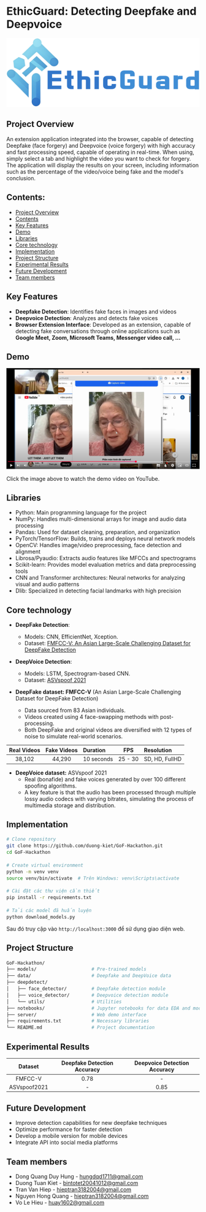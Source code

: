 # EthicGuard: Detecting Deepfake and Deepvoice
<img src="./images/EthicGuard-logo.png" alt="EthicGuard logo" title="EthicGuard logo" width="600">

## Project Overview

An extension application integrated into the browser, capable of detecting Deepfake (face forgery) and Deepvoice (voice forgery) with high accuracy and fast processing speed, capable of operating in real-time. When using, simply select a tab and highlight the video you want to check for forgery. The application will display the results on your screen, including information such as the percentage of the video/voice being fake and the model's conclusion.

## Contents:

- [Project Overview](#project-overview)
- [Contents](#contents)
- [Key Features](#key-features)
- [Demo](#demo)
- [Libraries](#libraries)
- [Core technology](#core-technology)
- [Implementation](#implementation)
- [Project Structure](#project-structure)
- [Experimental Results](#experimental-results)
- [Future Development](#future-development)
- [Team members](#team-members)

## Key Features

- **Deepfake Detection**: Identifies fake faces in images and videos
- **Deepvoice Detection**: Analyzes and detects fake voices
- **Browser Extension Interface**: Developed as an extension, capable of detecting fake conversations through online applications such as **Google Meet, Zoom, Microsoft Teams, Messenger video call, ...**

## Demo

[![Demo GoF extension](./images/thumbnail-demo.png)](./demo/demo-extension.mp4)
<!-- [![Demo GoF extension](./images/thumbnail-demo.png)](https://youtu.be/Kg-UCkpaw-E) -->

Click the image above to watch the demo video on YouTube.


## Libraries

- Python: Main programming language for the project
- NumPy: Handles multi-dimensional arrays for image and audio data processing
- Pandas: Used for dataset cleaning, preparation, and organization
- PyTorch/TensorFlow: Builds, trains and deploys neural network models
- OpenCV: Handles image/video preprocessing, face detection and alignment
- Librosa/Pyaudio: Extracts audio features like MFCCs and spectrograms
- Scikit-learn: Provides model evaluation metrics and data preprocessing tools
- CNN and Transformer architectures: Neural networks for analyzing visual and audio patterns
- Dlib: Specialized in detecting facial landmarks with high precision

## Core technology

- **DeepFake Detection**:
  - Models: CNN, EfficientNet, Xception.
  - Dataset: [FMFCC-V: An Asian Large-Scale Challenging Dataset for DeepFake Detection](https://github.com/iiecasligen/FMFCC-V)
- **DeepVoice Detection**:
  - Models: LSTM, Spectrogram-based CNN.
  - Dataset: [ASVspoof 2021](https://www.kaggle.com/datasets/mohammedabdeldayem/avsspoof-2021)

- **DeepFake dataset: FMFCC-V** (An Asian Large-Scale Challenging Dataset for DeepFake Detection)  
    - Data sourced from 83 Asian individuals.  
    - Videos created using 4 face-swapping methods with post-processing.  
    - Both DeepFake and original videos are diversified with 12 types of noise to simulate real-world scenarios.  

| Real Videos | Fake Videos | Duration | FPS | Resolution |  
| :---------: | :---------: | :--------| :---: | :--------|  
| 38,102      | 44,290      | 10 seconds | 25 - 30 | SD, HD, FullHD |  

- **DeepVoice dataset:** ASVspoof 2021  
    - Real (bonafide) and fake voices generated by over 100 different spoofing algorithms.  
    - A key feature is that the audio has been processed through multiple lossy audio codecs with varying bitrates, simulating the process of multimedia storage and distribution.  

## Implementation

```bash
# Clone repository
git clone https://github.com/duong-kiet/GoF-Hackathon.git
cd GoF-Hackathon

# Create virtual environment
python -m venv venv
source venv/bin/activate  # Trên Windows: venv\Scripts\activate

# Cài đặt các thư viện cần thiết
pip install -r requirements.txt

# Tải các model đã huấn luyện
python download_models.py
```

Sau đó truy cập vào `http://localhost:3000` để sử dụng giao diện web.

## Project Structure

```bash
GoF-Hackathon/
├── models/                    # Pre-trained models
├── data/                      # Deepfake and DeepVoice data
├── deepdetect/               
│   ├── face_detector/         # Deepfake detection module
│   ├── voice_detector/        # Deepvoice detection module
│   └── utils/                 # Utilities
├── notebooks/                 # Jupyter notebooks for data EDA and model experiments
├── server/                    # Web demo interface
├── requirements.txt           # Necessary libraries
└── README.md                  # Project documentation
```

## Experimental Results

| Dataset      | Deepfake Detection Accuracy | Deepvoice Detection Accuracy |
|:------------:|:---------------------------:|:----------------------------:|
| FMFCC-V      | 0.78                      | -                            |
| ASVspoof2021 | -                           | 0.85                       |

## Future Development

- Improve detection capabilities for new deepfake techniques
- Optimize performance for faster detection
- Develop a mobile version for mobile devices
- Integrate API into social media platforms

## Team members

- Dong Quang Duy Hung - [hungdqd1711@gmail.com](mailto:hungdqd1711@gmail.com)
- Duong Tuan Kiet - [bintotet20041012@gmail.com](mailto:bintotet20041012@gmail.com)
- Tran Van Hiep - [hieptran3182004@gmail.com](mailto:hieptran3182004@gmail.com)
- Nguyen Hong Quang - [hieptran3182004@gmail.com](mailto:nq14641@gmail.com)
- Vo Le Hieu - [huay1602@gmail.com](mailto:huay1602@gmail.com)